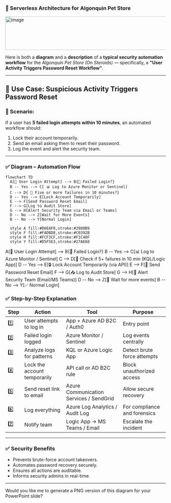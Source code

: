 ### 🔄 Serverless Architecture for Algonquin Pet Store
<img width="1193" height="105" alt="image" src="https://github.com/user-attachments/assets/0cdd82ea-57c3-4f7f-bddb-b1be07495efb" />


Here is both a **diagram** and a **description** of a **typical security automation workflow** for the *Algonquin Pet Store (On Steroids)* — specifically, a **"User Activity Triggers Password Reset Workflow"**.

---

## 🔁 **Use Case: Suspicious Activity Triggers Password Reset**

### 🧠 Scenario:

If a user has **5 failed login attempts within 10 minutes**, an automated workflow should:

1. Lock their account temporarily.
2. Send an email asking them to reset their password.
3. Log the event and alert the security team.

---

### ✅ **Diagram – Automation Flow**

```mermaid
flowchart TD
  A[🔐 User Login Attempt] --> B{🛑 Failed Login?}
  B -- Yes --> C[ 📊 Log to Azure Monitor or Sentinel]
  C --> D{ 🧠 Five or more failures in 10 minutes?}
  D -- Yes --> E[Lock Account Temporarily]
  E --> F[Send Password Reset Email]
  F --> G[Log to Audit Store]
  G --> H[Alert Security Team via Email or Teams]
  D -- No --> Z[Wait for More Events]
  B -- No --> Y[Normal Login]

  style A fill:#D6EAF8,stroke:#2980B9
  style F fill:#FADBD8,stroke:#C0392B
  style H fill:#FCF3CF,stroke:#F1C40F
  style Y fill:#D5F5E3,stroke:#27AE60

```

A[🔐 User Login Attempt] --> B{🛑 Failed Login?}
  B -- Yes --> C[📊 Log to Azure Monitor / Sentinel]
  C --> D[🧠 Check if 5+ failures in 10 min (KQL/Logic App)]
  D -- Yes --> E[🔒 Lock Account Temporarily (via API)]
  E --> F[📧 Send Password Reset Email]
  F --> G[📥 Log to Audit Store]
  G --> H[📣 Alert Security Team (Email/MS Teams)]
  D -- No --> Z[🔁 Wait for more events]
  B -- No --> Y[✅ Normal Login]

### ✅ **Step-by-Step Explanation**

| Step | Action                       | Tool                                    | Purpose                      |
| ---- | ---------------------------- | --------------------------------------- | ---------------------------- |
| 1️⃣  | User attempts to log in      | App + Azure AD B2C / Auth0              | Entry point                  |
| 2️⃣  | Failed login logged          | Azure Monitor / Sentinel                | Log events centrally         |
| 3️⃣  | Analyze logs for patterns    | KQL or Azure Logic App                  | Detect brute force attempts  |
| 4️⃣  | Lock the account temporarily | API call or AD B2C rule                 | Block unauthorized access    |
| 5️⃣  | Send reset link to email     | Azure Communication Services / SendGrid | Allow secure recovery        |
| 6️⃣  | Log everything               | Azure Log Analytics / Audit Log         | For compliance and forensics |
| 7️⃣  | Notify team                  | Logic App → MS Teams / Email            | Escalate the incident        |

---

### ✅ **Security Benefits**

* Prevents brute-force account takeovers.
* Automates password recovery securely.
* Ensures all actions are auditable.
* Informs security admins in real-time.

---

Would you like me to generate a PNG version of this diagram for your PowerPoint slide?
